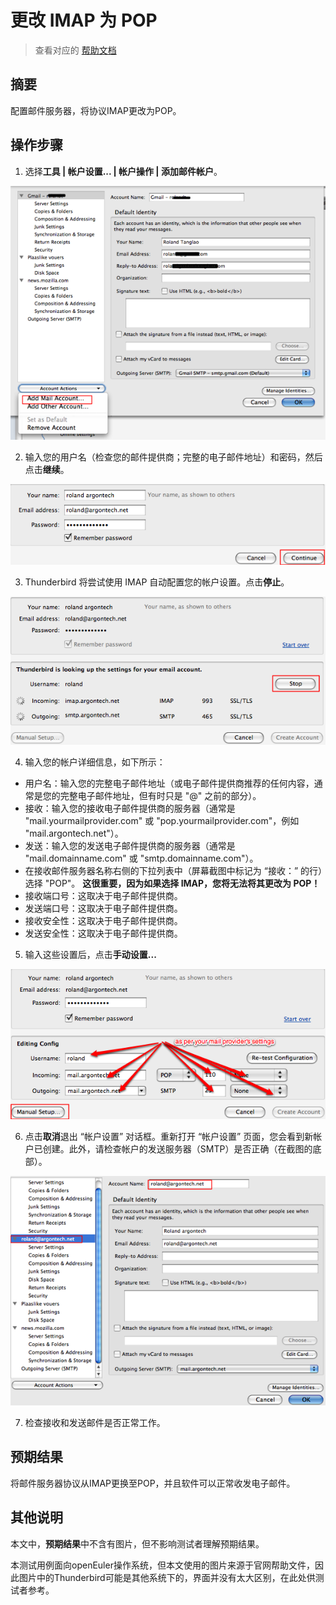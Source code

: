 # 更改 IMAP 为 POP

> 查看对应的 [帮助文档](https://support.mozilla.org/zh-CN/kb/%E6%9B%B4%E6%94%B9IMAP%E4%B8%BAPOP)

## 摘要

配置邮件服务器，将协议IMAP更改为POP。

## 操作步骤

1. 选择**工具 | 帐户设置... | 帐户操作 | 添加邮件帐户**。

![IMAP-POP-1](./img/IMAP-POP-1.png)

2. 输入您的用户名（检查您的邮件提供商；完整的电子邮件地址）和密码，然后点击**继续**。

![IMAP-POP-2](./img/IMAP-POP-2.png)

3. Thunderbird 将尝试使用 IMAP 自动配置您的帐户设置。点击**停止**。

![IMAP-POP-3](./img/IMAP-POP-3.png)

4. 输入您的帐户详细信息，如下所示：
* 用户名：输入您的完整电子邮件地址（或电子邮件提供商推荐的任何内容，通常是您的完整电子邮件地址，但有时只是 "@" 之前的部分）。
* 接收：输入您的接收电子邮件提供商的服务器（通常是 "mail.yourmailprovider.com" 或 "pop.yourmailprovider.com"，例如 "mail.argontech.net"）。
* 发送：输入您的发送电子邮件提供商的服务器（通常是 "mail.domainname.com" 或 "smtp.domainname.com"）。
* 在接收邮件服务器名称右侧的下拉列表中（屏幕截图中标记为 “接收：” 的行）选择 "POP"。 **这很重要，因为如果选择 IMAP，您将无法将其更改为 POP！**
* 接收端口号：这取决于电子邮件提供商。
* 发送端口号：这取决于电子邮件提供商。
* 接收安全性：这取决于电子邮件提供商。
* 发送安全性：这取决于电子邮件提供商。

5. 输入这些设置后，点击**手动设置...**

![IMAP-POP-4](./img/IMAP-POP-4.png)

6. 点击**取消**退出 “帐户设置” 对话框。重新打开 “帐户设置” 页面，您会看到新帐户已创建。此外，请检查帐户的发送服务器（SMTP）是否正确（在截图的底部）。

![IMAP-POP-5](./img/IMAP-POP-5.png)

7. 检查接收和发送邮件是否正常工作。

## 预期结果

将邮件服务器协议从IMAP更换至POP，并且软件可以正常收发电子邮件。

## 其他说明

本文中，**预期结果**中不含有图片，但不影响测试者理解预期结果。

本测试用例面向openEuler操作系统，但本文使用的图片来源于官网帮助文件，因此图片中的Thunderbird可能是其他系统下的，界面并没有太大区别，在此处供测试者参考。
